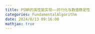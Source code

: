 ```yaml
---
title: PSNR的高性能实现——并行化与数值稳定性
categories: FundamentalAlgorithm
date: 2024/8/13 09:16:00
mathjax: true
---
```


